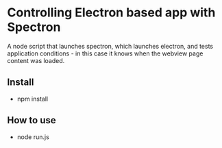# Controlling Electron based app with Spectron

A node script that launches spectron, which launches electron, and tests application conditions - in this case it knows when the webview page content was loaded. 

## Install 

* npm install 

## How to use

* node run.js
